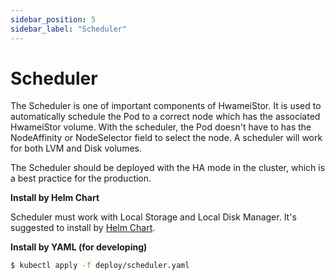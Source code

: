 ```yaml
---
sidebar_position: 5
sidebar_label: "Scheduler"
---
```


# Scheduler

The Scheduler is one of important components of HwameiStor. It is used to automatically schedule the Pod to a correct node which has the associated HwameiStor volume. With the scheduler, the Pod doesn't have to has the NodeAffinity or NodeSelector field to select the node. A scheduler will work for both LVM and Disk volumes.

The Scheduler should be deployed with the HA mode in the cluster, which is a best practice for the production.

**Install by Helm Chart**

Scheduler must work with Local Storage and Local Disk Manager. It's suggested to install by [Helm Chart](../01.installation/01.deploy.md).

**Install by YAML (for developing)**

```bash
$ kubectl apply -f deploy/scheduler.yaml
```
